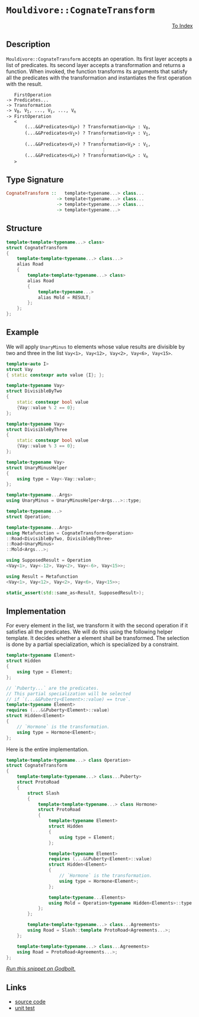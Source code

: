 <!-- Copyright 2024 Feng Mofan
SPDX-License-Identifier: Apache-2.0 -->

# `Mouldivore::CognateTransform`

<p style='text-align: right;'><a href="../../../facilities/metafunctions.md#mouldivore-cognate-transform">To Index</a></p>

## Description

`Mouldivore::CognateTransform` accepts an operation.
Its first layer accepts a list of predicates.
Its second layer accepts a transformation and returns a function.
When invoked, the function transforms its arguments that satisfy all the predicates with the transformation and instantiates the first operation with the result.

<pre><code>   FirstOperation
-> Predicates...
-> Transformation
-> V<sub>0</sub>, V<sub>1</sub>, ..., V<sub>i</sub>, ..., V<sub>n</sub>
-> FirstOperation
   <
       (...&&Predicates&lt;V<sub>0</sub>&gt;) ? Transformation&lt;V<sub>0</sub>&gt; : V<sub>0</sub>,
       (...&&Predicates&lt;V<sub>1</sub>&gt;) ? Transformation&lt;V<sub>1</sub>&gt; : V<sub>1</sub>,
                                    &vellip;
       (...&&Predicates&lt;V<sub>i</sub>&gt;) ? Transformation&lt;V<sub>i</sub>&gt; : V<sub>i</sub>,
                                    &vellip;
       (...&&Predicates&lt;V<sub>n</sub>&gt;) ? Transformation&lt;V<sub>n</sub>&gt; : V<sub>n</sub>
   ></code></pre>

## Type Signature

```Haskell
CognateTransform ::   template<typename...> class...
                   -> template<typename...> class...
                   -> template<typename...> class...
                   -> template<typename...>
```

## Structure

```C++
template<template<typename...> class>
struct CognateTransform
{
    template<template<typename...> class...>
    alias Road
    {
        template<template<typename...> class>
        alias Road
        {
            template<typename...>
            alias Mold = RESULT;
        };
    };
};
```

## Example

We will apply `UnaryMinus` to elements whose value results are divisible by two and three in the list `Vay<1>, Vay<12>, Vay<2>, Vay<6>, Vay<15>`.

```C++
template<auto I>
struct Vay
{ static constexpr auto value {I}; };

template<typename Vay>
struct DivisibleByTwo
{
    static constexpr bool value
    {Vay::value % 2 == 0};
};

template<typename Vay>
struct DivisibleByThree
{
    static constexpr bool value
    {Vay::value % 3 == 0};
};

template<typename Vay>
struct UnaryMinusHelper
{
    using type = Vay<-Vay::value>;
};

template<typename...Args>
using UnaryMinus = UnaryMinusHelper<Args...>::type;

template<typename...>
struct Operation;

template<typename...Args>
using Metafunction = CognateTransform<Operation>
::Road<DivisibleByTwo, DivisibleByThree>
::Road<UnaryMinus>
::Mold<Args...>;

using SupposedResult = Operation
<Vay<1>, Vay<-12>, Vay<2>, Vay<-6>, Vay<15>>;

using Result = Metafunction
<Vay<1>, Vay<12>, Vay<2>, Vay<6>, Vay<15>>;

static_assert(std::same_as<Result, SupposedResult>);
```

## Implementation

For every element in the list, we transform it with the second operation if it satisfies all the predicates.
We will do this using the following helper template.
It decides whether a element shall be transformed.
The selection is done by a partial specialization, which is specialized by a constraint.

```C++
template<typename Element>
struct Hidden 
{
    using type = Element;
};

// `Puberty...` are the predicates.
// This partial specialization will be selected
// if `(...&&Puberty<Element>::value) == true`.
template<typename Element>
requires (...&&Puberty<Element>::value)
struct Hidden<Element>
{
    // `Hormone` is the transformation.
    using type = Hormone<Element>;
};
```

Here is the entire implementation.

```C++
template<template<typename...> class Operation>
struct CognateTransform
{
    template<template<typename...> class...Puberty>
    struct ProtoRoad
    {
        struct Slash
        {
            template<template<typename...> class Hormone>
            struct ProtoRoad
            {
                template<typename Element>
                struct Hidden 
                {
                    using type = Element;
                };

                template<typename Element>
                requires (...&&Puberty<Element>::value)
                struct Hidden<Element>
                {
                    // `Hormone` is the transformation.
                    using type = Hormone<Element>;
                };

                template<typename...Elements>
                using Mold = Operation<typename Hidden<Elements>::type...>;
            };
        };

        template<template<typename...> class...Agreements>
        using Road = Slash::template ProtoRoad<Agreements...>;
    };

    template<template<typename...> class...Agreements>
    using Road = ProtoRoad<Agreements...>;
};
```

[*Run this snippet on Godbolt.*](https://godbolt.org/#z:OYLghAFBqd5QCxAYwPYBMCmBRdBLAF1QCcAaPECAMzwBtMA7AQwFtMQByARg9KtQYEAysib0QXACx8BBAKoBnTAAUAHpwAMvAFYTStJg1DIApACYAQuYukl9ZATwDKjdAGFUtAK4sGIAMykrgAyeAyYAHI%2BAEaYxAEA7KQADqgKhE4MHt6%2BASlpGQKh4VEssfH%2BSXaYDplCBEzEBNk%2BfoHVtQL1jQTFkTFxibYNTS257SO9Yf1lg5UAlLaoXsTI7BwEmCzJBpsm/m6b27uY%2B4cAnsmMrJgAdPf72ADUyAYKCk8A8lfETI4CjxMGgAggoCMQvA4nh5gMxNgAVX4MBT8YgsIHAkwJKwgp54p5HHZ/U4HQknM4ES7XNj3W6PF5vBS05RecqUwG4/FgiFQ5TEVBEABKqCY6Ax%2BKeWJxwIlEu5kIITyEbwQ4tleKlavVErJxIpWyJe1JVOYNIe/meryY7yeAAkSCwBCTsFrtXj5bz%2BUKRWLOW6NdjXf78bqjRcrqbME9sPQ2IIOTLg7KPYrbXh0FgGJK/UmA9Lc26vOkjASqZL/AARaOxxgEfb5gsBiv1jFBpOhknh6lRmNbWsJxt44iYACOXjww4%2BEFp5gAbHOWWzzmde3G6xaQCAAG5iLyYeZt4Mpu3pzMrmvxi2H/2anODp4AegfktnGntaKdJlfTzwHwICCjcFDBRB0/kyOk70HIswmAUsrnLKt30dcJzz7S8XX8BtGyxZtMNbSDgw7CkTRuWlV1rBQByg4tYIAWU8dAEK%2BH4wIBY0IxuE8M0YVC10ojcQEpK4ZyvPCCNlHCW3EySxMxcSiNJA1yXY7sRMtRlaWBYBhzQgh%2BJdcToJLYVRSY5VrSQQSlOJJ4%2BQFVATLFA4tJ0vi1KkxMmw810FMOaywyE1TzXU60mXuFzMF0/TXSM2DHKYuzvVFM4Iqi9zZJk6UMQfAAqPL8oKwqH2ygqnnhTAwQ%2BAripBXLCvq/KarkzEzH8MJXi8LByzcLxHFoQhlyvEEMV8phetQJ4AEkE2PeiGHshhl2G7EnjBMDkBeAQwUwVRkmIJ4xqIJ4d28KMpWmhJcIsSVLu82rSorPAt1/PBonoCxznhAB3CbqpG/zO0CyMngANTEGbwQVJ5Hue9I3swD7vtQVtAxzNbHA2tBkU2Xb9uiVBPGO3dThzKUwdoTcTr3SUzAAVieMwEP2KsNEylGrvw4E6ry6Gnpe%2BHEYQHSnj%2BkFfKBzjyYhnlFRh/n3s%2BoXIpRrDVoaDHNuxna9qefHCapknPJuixycp4mafp/wmcrJ5WdujL7ay%2B78qeORmGIc5aLCIsRca/7jj1FTgalobQUhqE3caT3vYUW1MFoH4VZimi4LOm25oWwa3AAWlN7dicBB2OeGsWAeIjizVuYFiGAaKQVi133ejhgfeZxuo69lvY/jxPnJrsK6QEwK7q50rsFUVgdijUXgXFkjK%2BlqHvjiViGBHueK7ucL%2B4TBvaMwBoqC8BhOizNuYThTBEWA1F0QOZffn%2BNfQ83RyzjluGFaR0hedh16v6Vs6DEr8fRnEjh7TuRYEybnorQJybhq613Sk7YEDchBeGSKkJQ6BBQVS8LQRUbcH6r1bAcDORBFpnC4I8H%2B5CBBZ2zlwMwNCnh0MoQcZhFpaECEzmcbO84uGsJ4RQrOXBaaFwwighuuCFD4MIenA%2BTAj4nyfqQtwbDREsI0VQzh2BuHzREWcXR%2BjeEHAEXooRBj6FUPEaJSRnN0Z4GQAAfVCnEAgEAwToE3AoG4rj%2BJuBkXIn%2B6DMFpEwDgvBBDHgHkwhwRYFMOC014H4DgWhSCoE4G4aw1hVrLFWGdVqPBSAEE0PExYABrEAtMzC3ASGYSQAAORptMNAAE4akaFnI0wIiTJC8BYBIDQGhSCpPSZkjgvAFAgBGaUtJ8TSBwFgDARAIBlgEGSL1cglA0DbDoHECINxOCqEabOfhkgnjAGQBtKQtwzC8AiYQEg6Y9D8EECIMQ7ApAyEEIoFQ6h5mkF0FwUgX1fjJE4DwBJnBkmjLKRkzgnxeqbMVKgKgTwTlnNnBcq5NzJB3KeBADwez6D7XMP4Lg8xeBzK0IsCASBdnJH2WQCgEBGXMpAMAKQZg%2BB0E2MQaZEBojwuiGEKOkLeCiqbp8aI2gahzOKbstcnwGC0HOPCrA0QvDADcGIWg0zuC8CwCwQwwBxCAvwMOWoW4Krwp2jUXq6xilhE2Ik9J/Voi/A9h4LA8LwR4EGYa0gNriD4yUBWLYpr%2BpGDKYsKgBha4gzwJgL6y9UnFLecIUQ4hvmZr%2BWoeFwL9CmpQDkyw%2BhXrTMgIsVAyQn4Guzl45mphLDWDMOMkNxB0y2urbYeO8rMguAYO4TwrQ9AhGmKUcoegsGFCyKO3IILZ1Pz6FOwYIKOhP26KMBdfgN39tPtuqYJQBjxA3ZMMYe7hg9FXaeiQiwFD5LWPe/QMKUnwomRi055zLnXKeLcxmEBcBPLJUUqlJTY2LAAqKQYEBKkgEkP4W4bTKiSA0JIBpr4NC01nG019HB%2BmkEGRS24s4uDdLaY08jtNJBiJQ7OOFgKJlTJmRB%2BZdKVn0rWcirZrL2WksOWwTgjQWBbgSNnJgDJTX/rabcLgtx0mPKIF27xILM0fJzdIPNSgC2At0DysFTAIWGuhUk99THEU8dReikTYmJNSZLFwWT8mNCEuJUy0lNN/BmHAzShZXH%2BNxG2Wy1AJLBi2fE1aIwTmuAjJoAQuIgrhWAqleKoNqWPYyrlQ4CVpAlW1hVWqjVmAtU6r1Qa4pxqo3rHSZagdNqDWKdUA6zYuWXXx3hR6r15wfU1epV2wNxSQ1hswBGk1Rho2gHY3wBNCgk0prTbl9T2avladkPmgF6T9PFpjS2qw5aPVVrgxkutmQG1NsrHtttHa4gqZ7cdzdg6ICuEveO4dt7ZhnvyOkJ%2Br2l0FBXZOu9%2B77BbovbuvQj2uiTA%2B9O89PQ/vXqaLD9dD6n1fNM7CsZvBP0Rfs1F2CTm5MKcJcB5TXnKXUsg6QaDWB4jHb6QMgIsn0MJFpm0hICR/AYckNikF2OEWTNsKxvzHH4BcfWSi4LgXiCCfWCJ7FTwWAKC3BtLcROThggefgZTLy1OyA06tn58gdObZ0HkQzxmoX4axx%2ByzGzepPDRQdNEivleq%2BOhr4kYI3OhY83ELz/hfOxsWQyv3zLpfh9JduZAmDnHq7ac4zXBBXGu603yxLlBkvpIy%2Bq9LYrMuyvlbl/LghCt59qyV7VuraD6ty1VibfXSB1etbawF9rkCOra4IDrgKutR1636gbuXhvhLG1GmCIf41METcm1NEYlsG5WxINbvzTeFryAYXbZabCHfgDW07W1OAPi8aW1tlh20487d2o7D6D1PyHSOnIV6J0ns%2BzOgHmREfLsyCjr7UOGAj1EcACj0/9Idwdn9wCb0gd39KUlgVhn04DElbcLMOAXcWA3cVc1cvdNgfcgMdcSAKdg92MoNMAYN6dTNCNBkzBZN/B/BaZWlaNhk6CEhulGNxlOAWNZlqcqlJAEg7k2cuApA2lWcUMuAkhEl/BzMOChdRdTN7l2CcdOC2NaVFgQ10hnBJAgA%3D%3D)

## Links

- [source code](../../../../conceptrodon/descend/mouldivore/cognate_transform.hpp)
- [unit test](../../../../tests/unit/metafunctions/mouldivore/cognate_transform.test.hpp)
